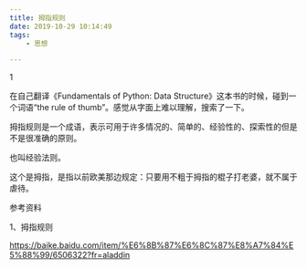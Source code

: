 ```yaml
---
title: 拇指规则
date: 2019-10-29 10:14:49
tags:
	- 思想

---
```


1

在自己翻译《Fundamentals of Python: Data Structure》这本书的时候，碰到一个词语“the rule of thumb”。感觉从字面上难以理解，搜索了一下。

拇指规则是一个成语，表示可用于许多情况的、简单的、经验性的、探索性的但是不是很准确的原则。

也叫经验法则。

这个是拇指，是指以前欧美那边规定：只要用不粗于拇指的棍子打老婆，就不属于虐待。



参考资料

1、拇指规则

https://baike.baidu.com/item/%E6%8B%87%E6%8C%87%E8%A7%84%E5%88%99/6506322?fr=aladdin
